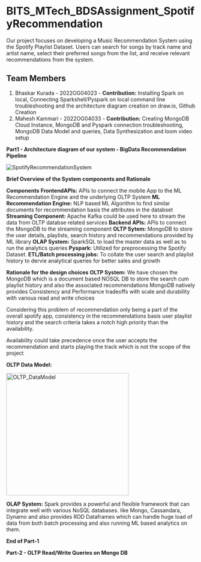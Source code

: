 # BITS_MTech_BDSAssignment_SpotifyRecommendation



Our project focuses on developing a Music Recommendation System using the Spotify  Playlist Dataset.  Users can search for songs by track name and artist name, select their preferred songs from the list, and receive relevant recommendations from the system.

## Team Members
1) Bhaskar Kurada - 2022OG04023 - **Contribution:** Installing Spark on local, Connecting Sparkshell/Pyspark on local command line troubleshooting and the architecture diagram creation on draw.io, Github Creation
2) Mahesh Kammari - 2022OG04033 - **Contribution:** Creating MongoDB Cloud Instance, MongoDB and Pyspark connection troubleshooting, MongoDB Data Model and queries, Data Synthesization and loom video setup

**Part1 - Architecture diagram of our system - BigData Recommendation Pipeline**

![SpotifyRecommendationSystem](https://github.com/Bhaskarkurada/BITS_MTech_BDSAssignment_SpotifyRecommendation/assets/119121333/ea144531-1a6b-4ff1-8136-e4d236a08b74)

**Brief Overview of the System components and Rationale**

**Components**
**FrontendAPIs:** APIs to connect the mobile App to the ML Recommendation Engine and the underlying OLTP System
**ML Recommendation Engine:** NLP based ML Algorithm to find similar documents for recommendation basis the attributes in the databset
**Streaming Component:** Apache Kafka could be used here to stream the data from OLTP databse related services
**Backend APIs:** APIs to connect the MongoDB to the streaming component
**OLTP Sytem:** MongoDB to store the user details, playlists, search history and recommendations provided by ML library 
**OLAP System:** SparkSQL to load the master data as well as to run the analytics queries 
**Pyspark:** Utilized for preprocessing the Spotify Dataset.
**ETL/Batch processing jobs:** To collate the user search and playlist history to dervie analytical queries for better sales and growth 

**Rationale for the design choices**
**OLTP System:** We have chosen the MongoDB which is a document based NOSQL DB to store the search cum playlist history and also the associated recommendations
MongoDB natively provides Consistency and Performance tradeoffs with scale  and durability with various read and write choices

Considering this problem of recommendation only being a part of the overall spotify app, consistency in the recommendations basis user playlist history and the search criteria takes a notch high priority than the availability.

Availability could take precedence once the user accepts the recommendation and starts playing the track which is not the scope of the project

**OLTP Data Model:**

<img width="326" alt="OLTP_DataModel" src="https://github.com/Bhaskarkurada/BITS_MTech_BDSAssignment_SpotifyRecommendation/assets/119121333/9005f3ab-a6aa-42c7-8f7d-bc66242748c0">


**OLAP System:** Spark provides  a powerful and flexible framework that can integrate well with various NoSQL databases. like Mongo, Cassandara, Dynamo and also provides RDD Dataframes which can handle huge load of data from both batch processing and also running ML based analytics on them. 

**End of Part-1**

**Part-2 - OLTP Read/Write Queries on Mongo DB**

